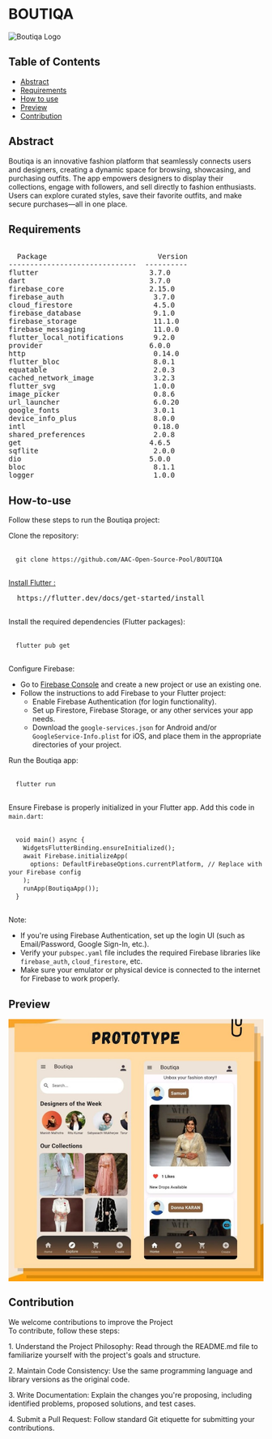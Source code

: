 # BOUTIQA
<div style="display: flex; align-items: center;">
  <img src="assets/logo.png" alt="Boutiqa Logo" width="200">
</div>


## Table of Contents
- [Abstract](#Abstract) <br>
- [Requirements](#requirements) <br>
- [How to use](#How-to-use) <br>
- [Preview](#previews) <br>
- [Contribution](#contribution)

<h2>Abstract</h2>
<p>Boutiqa is an innovative fashion platform that seamlessly connects users and designers, creating a dynamic space for browsing, showcasing, and purchasing outfits. The app empowers designers to display their collections, engage with followers, and sell directly to fashion enthusiasts. Users can explore curated styles, save their favorite outfits, and make secure purchases—all in one place.</p>

<h2>Requirements</h2>

<pre> 
  Package                          Version
------------------------------  ----------
flutter                          3.7.0
dart                             3.7.0
firebase_core                    2.15.0
firebase_auth                     3.7.0
cloud_firestore                   4.5.0
firebase_database                 9.1.0
firebase_storage                  11.1.0
firebase_messaging                11.0.0
flutter_local_notifications       9.2.0
provider                         6.0.0
http                              0.14.0
flutter_bloc                      8.0.1
equatable                         2.0.3
cached_network_image              3.2.3
flutter_svg                       1.0.0
image_picker                      0.8.6
url_launcher                      6.0.20
google_fonts                      3.0.1
device_info_plus                  8.0.0
intl                              0.18.0
shared_preferences                2.0.8
get                              4.6.5
sqflite                           2.0.0
dio                              5.0.0
bloc                              8.1.1
logger                            1.0.0
</pre>


<h2>How-to-use</h2>
<p>Follow these steps to run the Boutiqa project:</p>

<p>Clone the repository:</p>
<pre>
  <code>
  git clone https://github.com/AAC-Open-Source-Pool/BOUTIQA
  </code>
</pre>


<p> <a href = "https://flutter.dev/docs/get-started/install">Install Flutter :</a></p>
  <pre>
  https://flutter.dev/docs/get-started/install
  </pre>

<p>Install the required dependencies (Flutter packages):</p>
<pre>
  <code>
  flutter pub get
  </code>
</pre>

<p>Configure Firebase:</p>
<ul>
  <li>Go to <a href="https://console.firebase.google.com/">Firebase Console</a> and create a new project or use an existing one.</li>
  <li>Follow the instructions to add Firebase to your Flutter project:
    <ul>
      <li>Enable Firebase Authentication (for login functionality).</li>
      <li>Set up Firestore, Firebase Storage, or any other services your app needs.</li>
      <li>Download the <code>google-services.json</code> for Android and/or <code>GoogleService-Info.plist</code> for iOS, and place them in the appropriate directories of your project.</li>
    </ul>
  </li>
</ul>

<p>Run the Boutiqa app:</p>
<pre>
  <code>
  flutter run
  </code>
</pre>

<p>Ensure Firebase is properly initialized in your Flutter app. Add this code in <code>main.dart</code>:</p>
<pre>
  <code>
  void main() async {
    WidgetsFlutterBinding.ensureInitialized();
    await Firebase.initializeApp(
      options: DefaultFirebaseOptions.currentPlatform, // Replace with your Firebase config
    );
    runApp(BoutiqaApp());
  }
  </code>
</pre>

<p>Note:</p>
<ul>
  <li>If you're using Firebase Authentication, set up the login UI (such as Email/Password, Google Sign-In, etc.).</li>
  <li>Verify your <code>pubspec.yaml</code> file includes the required Firebase libraries like <code>firebase_auth</code>, <code>cloud_firestore</code>, etc.</li>
  <li>Make sure your emulator or physical device is connected to the internet for Firebase to work properly.</li>
</ul>

<h2>Preview</h2>
<div style="display: flex; align-items: center;">
  <img src="assets/preview.jpeg" alt="Preview">
</div>
<h2>Contribution</h2>
<p>We welcome contributions to improve the Project <br>
To contribute, follow these steps:

1.⁠ ⁠Understand the Project Philosophy: Read through the README.md file to familiarize yourself with the project's goals and structure.

2.⁠ ⁠Maintain Code Consistency: Use the same programming language and library versions as the original code.

3.⁠ ⁠Write Documentation: Explain the changes you're proposing, including identified problems, proposed solutions, and test cases.

4.⁠ ⁠Submit a Pull Request: Follow standard Git etiquette for submitting your contributions.</p>
